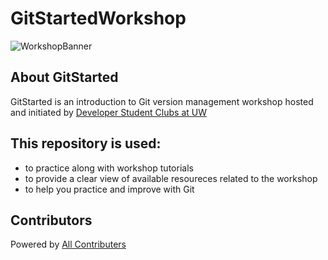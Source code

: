 # GitStartedWorkshop
![WorkshopBanner](https://user-images.githubusercontent.com/69285450/95026607-2b672200-0658-11eb-90ae-f33badf06d88.png)
## About GitStarted 
GitStarted is an introduction to Git version management workshop hosted and initiated by [Developer Student Clubs at UW](https://dsc.community.dev/university-of-washington/)

## This repository is used:
- to practice along with workshop tutorials
- to provide a clear view of available resoureces related to the workshop
- to help you practice and improve with Git

## Contributors
Powered by [All Contributers](https://allcontributors.org/)

